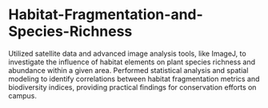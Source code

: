 # Habitat-Fragmentation-and-Species-Richness

Utilized satellite data and advanced image analysis tools, like ImageJ, to investigate the influence of habitat elements on plant species richness and abundance within a given area.
Performed statistical analysis and spatial modeling to identify correlations between habitat fragmentation metrics and biodiversity indices, providing practical findings for conservation efforts on campus.
